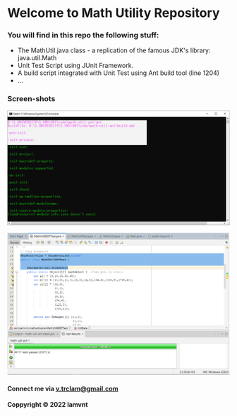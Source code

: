 # Welcome to Math Utility Repository

### You will find in this repo the following stuff:

* The MathUtil.java class - a replication of the famous JDK's library: java.util.Math
* Unit Test Script using JUnit Framework.
* A build script integrated with Unit Test using Ant build tool (line 1204)
* ...

### Screen-shots

![Build process with Ant](https://github.com/vliam0206/math-util-ant/blob/main/screenshot/build-process-with-ant.png)

![DDT source code with JUnit](https://github.com/vliam0206/math-util-ant/blob/main/screenshot/ddt-source-using-junit.png)

#### Connect me via v.trclam@gmail.com

#### Coppyright &#169; 2022 lamvnt
